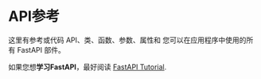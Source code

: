 # API参考

这里有参考或代码 API、类、函数、参数、属性和
您可以在应用程序中使用的所有 FastAPI 部件。

如果您想**学习FastAPI**，最好阅读
[FastAPI Tutorial](https://fastapi.tiangolo.com/tutorial/).
